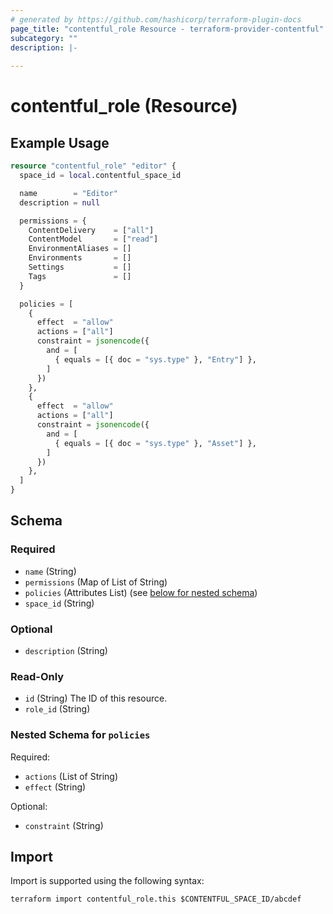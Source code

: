 ```yaml
---
# generated by https://github.com/hashicorp/terraform-plugin-docs
page_title: "contentful_role Resource - terraform-provider-contentful"
subcategory: ""
description: |-
  
---
```


# contentful_role (Resource)



## Example Usage

```terraform
resource "contentful_role" "editor" {
  space_id = local.contentful_space_id

  name        = "Editor"
  description = null

  permissions = {
    ContentDelivery    = ["all"]
    ContentModel       = ["read"]
    EnvironmentAliases = []
    Environments       = []
    Settings           = []
    Tags               = []
  }

  policies = [
    {
      effect  = "allow"
      actions = ["all"]
      constraint = jsonencode({
        and = [
          { equals = [{ doc = "sys.type" }, "Entry"] },
        ]
      })
    },
    {
      effect  = "allow"
      actions = ["all"]
      constraint = jsonencode({
        and = [
          { equals = [{ doc = "sys.type" }, "Asset"] },
        ]
      })
    },
  ]
}
```

<!-- schema generated by tfplugindocs -->
## Schema

### Required

- `name` (String)
- `permissions` (Map of List of String)
- `policies` (Attributes List) (see [below for nested schema](#nestedatt--policies))
- `space_id` (String)

### Optional

- `description` (String)

### Read-Only

- `id` (String) The ID of this resource.
- `role_id` (String)

<a id="nestedatt--policies"></a>
### Nested Schema for `policies`

Required:

- `actions` (List of String)
- `effect` (String)

Optional:

- `constraint` (String)

## Import

Import is supported using the following syntax:

```shell
terraform import contentful_role.this $CONTENTFUL_SPACE_ID/abcdef
```
